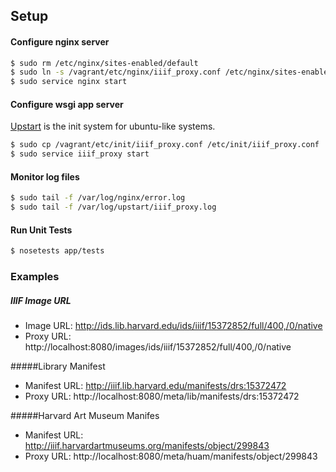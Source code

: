 ## Setup

#### Configure nginx server

```sh
$ sudo rm /etc/nginx/sites-enabled/default
$ sudo ln -s /vagrant/etc/nginx/iiif_proxy.conf /etc/nginx/sites-enabled/iiif_proxy
$ sudo service nginx start
```

#### Configure wsgi app server
[Upstart](http://upstart.ubuntu.com/) is the init system for ubuntu-like systems. 

```sh
$ sudo cp /vagrant/etc/init/iiif_proxy.conf /etc/init/iiif_proxy.conf
$ sudo service iiif_proxy start
```

#### Monitor log files

```sh
$ sudo tail -f /var/log/nginx/error.log
$ sudo tail -f /var/log/upstart/iiif_proxy.log 
```

#### Run Unit Tests

```sh
$ nosetests app/tests
```

### Examples

##### IIIF Image URL

- Image URL: http://ids.lib.harvard.edu/ids/iiif/15372852/full/400,/0/native
- Proxy URL: http://localhost:8080/images/ids/iiif/15372852/full/400,/0/native

#####Library Manifest

- Manifest URL: http://iiif.lib.harvard.edu/manifests/drs:15372472
- Proxy URL: http://localhost:8080/meta/lib/manifests/drs:15372472

#####Harvard Art Museum Manifes

- Manifest URL: http://iiif.harvardartmuseums.org/manifests/object/299843
- Proxy URL: http://localhost:8080/meta/huam/manifests/object/299843

